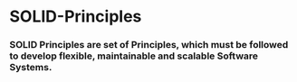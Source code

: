 # SOLID-Principles

### SOLID Principles are set of Principles, which must be followed to develop flexible, maintainable and scalable Software Systems. 
